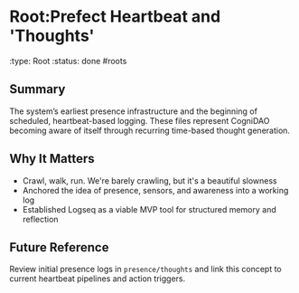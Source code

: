 # Root:Prefect Heartbeat and 'Thoughts'
:type: Root
:status: done
#roots

## Summary
The system’s earliest presence infrastructure and the beginning of scheduled, heartbeat-based logging. These files represent CogniDAO becoming aware of itself through recurring time-based thought generation.

## Why It Matters
- Crawl, walk, run. We're barely crawling, but it's a beautiful slowness
- Anchored the idea of presence, sensors, and awareness into a working log
- Established Logseq as a viable MVP tool for structured memory and reflection

## Future Reference
Review initial presence logs in `presence/thoughts` and link this concept to current heartbeat pipelines and action triggers.
